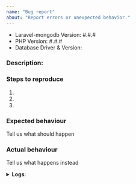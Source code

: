 ```yaml
---
name: "Bug report"
about: "Report errors or unexpected behavior."
---
```


-   Laravel-mongodb Version: #.#.#
-   PHP Version: #.#.#
-   Database Driver & Version:

### Description:

### Steps to reproduce

1.
2.
3.

### Expected behaviour

Tell us what should happen

### Actual behaviour

Tell us what happens instead

<details><summary><b>Logs</b>:</summary>
Insert log.txt here (if necessary)
</details>
